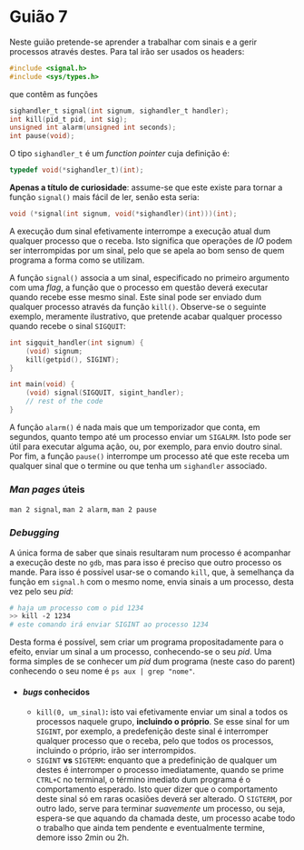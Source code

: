 # Guião 7

Neste guião pretende-se aprender a trabalhar com sinais e a gerir processos através destes. Para tal irão ser usados os headers:
```c
#include <signal.h>
#include <sys/types.h>
```
que contêm as funções
```c
sighandler_t signal(int signum, sighandler_t handler);
int kill(pid_t pid, int sig);
unsigned int alarm(unsigned int seconds);
int pause(void);
```
O tipo `sighandler_t` é um _function pointer_ cuja definição é:
```c
typedef void(*sighandler_t)(int);
```
**Apenas a título de curiosidade**: assume-se que este existe para tornar a função `signal()` mais fácil de ler, senão esta seria:
```c
void (*signal(int signum, void(*sighandler)(int)))(int);
```
A execução dum sinal efetivamente interrompe a execução atual dum qualquer processo que o receba. Isto significa que operações de _IO_ podem ser interrompidas por um sinal, pelo que se apela ao bom senso de quem programa a forma como se utilizam.

A função `signal()` associa a um sinal, especificado no primeiro argumento com uma _flag_, a função que o processo em questão deverá executar quando recebe esse mesmo sinal. Este sinal pode ser enviado dum qualquer processo através da função `kill()`.
Observe-se o seguinte exemplo, meramente ilustrativo, que pretende acabar qualquer processo quando recebe o sinal `SIGQUIT`:
```c
int sigquit_handler(int signum) {
    (void) signum;
    kill(getpid(), SIGINT);
}

int main(void) {
    (void) signal(SIGQUIT, sigint_handler);
    // rest of the code
}
```
A função `alarm()` é nada mais que um temporizador que conta, em segundos, quanto tempo até um processo enviar um `SIGALRM`. Isto pode ser útil para executar alguma ação, ou, por exemplo, para envio doutro sinal.
Por fim, a função `pause()` interrompe um processo até que este receba um qualquer sinal que o termine ou que tenha um `sighandler` associado.

### _Man pages_ úteis

`man 2 signal`, `man 2 alarm`, `man 2 pause`

### _Debugging_

A única forma de saber que sinais resultaram num processo é acompanhar a execução deste no `gdb`, mas para isso é preciso que outro processo os mande. Para isso é possível usar-se o comando `kill`, que, à semelhança da função em `signal.h` com o mesmo nome, envia sinais a um processo, desta vez pelo seu _pid_:
```bash
# haja um processo com o pid 1234
>> kill -2 1234
# este comando irá enviar SIGINT ao processo 1234
```
Desta forma é possível, sem criar um programa propositadamente para o efeito, enviar um sinal a um processo, conhecendo-se o seu _pid_. Uma forma simples de se conhecer um _pid_ dum programa (neste caso do parent) conhecendo o seu nome é `ps aux | grep "nome"`.

* #### _bugs_ conhecidos
    * `kill(0, um_sinal)`**:** isto vai efetivamente enviar um sinal a todos os processos naquele grupo, **incluindo o próprio**. 
    Se esse sinal for um `SIGINT`, por exemplo, a predefenição deste sinal é interromper qualquer processo que o receba, pelo que todos os processos, incluindo o próprio, irão ser interrompidos.
    * `SIGINT` **vs** `SIGTERM`**:** enquanto que a predefinição de qualquer um destes é interromper o processo imediatamente, quando se prime `CTRL+C` no terminal, o término imediato dum programa é o comportamento esperado. Isto quer dizer que o comportamento deste sinal só em raras ocasiões deverá ser alterado.
    O `SIGTERM`, por outro lado, serve para terminar _suavemente_ um processo, ou seja, espera-se que aquando da chamada deste, um processo acabe todo o trabalho que ainda tem pendente e eventualmente termine, demore isso 2min ou 2h.

